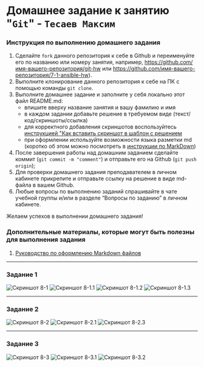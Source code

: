 # Домашнее задание к занятию "`Git`" - `Тесаев Максим`


### Инструкция по выполнению домашнего задания

   1. Сделайте `fork` данного репозитория к себе в Github и переименуйте его по названию или номеру занятия, например, https://github.com/имя-вашего-репозитория/git-hw или  https://github.com/имя-вашего-репозитория/7-1-ansible-hw).
   2. Выполните клонирование данного репозитория к себе на ПК с помощью команды `git clone`.
   3. Выполните домашнее задание и заполните у себя локально этот файл README.md:
      - впишите вверху название занятия и вашу фамилию и имя
      - в каждом задании добавьте решение в требуемом виде (текст/код/скриншоты/ссылка)
      - для корректного добавления скриншотов воспользуйтесь [инструкцией "Как вставить скриншот в шаблон с решением](https://github.com/netology-code/sys-pattern-homework/blob/main/screen-instruction.md)
      - при оформлении используйте возможности языка разметки md (коротко об этом можно посмотреть в [инструкции  по MarkDown](https://github.com/netology-code/sys-pattern-homework/blob/main/md-instruction.md))
   4. После завершения работы над домашним заданием сделайте коммит (`git commit -m "comment"`) и отправьте его на Github (`git push origin`);
   5. Для проверки домашнего задания преподавателем в личном кабинете прикрепите и отправьте ссылку на решение в виде md-файла в вашем Github.
   6. Любые вопросы по выполнению заданий спрашивайте в чате учебной группы и/или в разделе “Вопросы по заданию” в личном кабинете.
   
Желаем успехов в выполнении домашнего задания!
   
### Дополнительные материалы, которые могут быть полезны для выполнения задания

1. [Руководство по оформлению Markdown файлов](https://gist.github.com/Jekins/2bf2d0638163f1294637#Code)

---

### Задание 1

![Скриншот 8-1](screenshots/8-1.png)
![Скриншот 8-1.1](screenshots/8-1.1.png)
![Скриншот 8-1.2](screenshots/8-1.2.png)
![Скриншот 8-1.3](screenshots/8-1.3.png)

---

### Задание 2

![Скриншот 8-2](screenshots/8-2.png)
![Скриншот 8-2.1](screenshots/8-2.1.png)
![Скриншот 8-2.3](screenshots/8-2.3.png)

---

### Задание 3

![Скриншот 8-3](screenshots/8-3.png)
![Скриншот 8-3.1](screenshots/8-3.1.png)
![Скриншот 8-3.2](screenshots/8-3.2.png)
